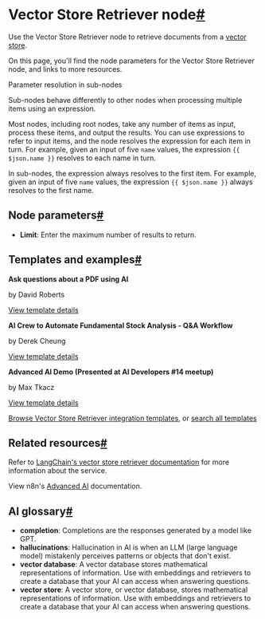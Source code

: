 [](https://github.com/n8n-io/n8n-docs/edit/main/docs/integrations/builtin/cluster-nodes/sub-nodes/n8n-nodes-langchain.retrievervectorstore.md "Edit this page")

# Vector Store Retriever node[#](#vector-store-retriever-node "Permanent link")

Use the Vector Store Retriever node to retrieve documents from a [vector store](../../../../../glossary/#ai-vector-store).

On this page, you'll find the node parameters for the Vector Store Retriever node, and links to more resources.

Parameter resolution in sub-nodes

Sub-nodes behave differently to other nodes when processing multiple items using an expression.

Most nodes, including root nodes, take any number of items as input, process these items, and output the results. You can use expressions to refer to input items, and the node resolves the expression for each item in turn. For example, given an input of five `name` values, the expression `{{ $json.name }}` resolves to each name in turn.

In sub-nodes, the expression always resolves to the first item. For example, given an input of five `name` values, the expression `{{ $json.name }}` always resolves to the first name.

## Node parameters[#](#node-parameters "Permanent link")

*   **Limit**: Enter the maximum number of results to return.

## Templates and examples[#](#templates-and-examples "Permanent link")

**Ask questions about a PDF using AI**

by David Roberts

[View template details](https://n8n.io/workflows/1960-ask-questions-about-a-pdf-using-ai/)

**AI Crew to Automate Fundamental Stock Analysis - Q&A Workflow**

by Derek Cheung

[View template details](https://n8n.io/workflows/2183-ai-crew-to-automate-fundamental-stock-analysis-qanda-workflow/)

**Advanced AI Demo (Presented at AI Developers #14 meetup)**

by Max Tkacz

[View template details](https://n8n.io/workflows/2358-advanced-ai-demo-presented-at-ai-developers-14-meetup/)

[Browse Vector Store Retriever integration templates](https://n8n.io/integrations/vector-store-retriever/), or [search all templates](https://n8n.io/workflows/)

## Related resources[#](#related-resources "Permanent link")

Refer to [LangChain's vector store retriever documentation](https://js.langchain.com/docs/how_to/vectorstore_retriever/) for more information about the service.

View n8n's [Advanced AI](../../../../../advanced-ai/) documentation.

## AI glossary[#](#ai-glossary "Permanent link")

*   **completion**: Completions are the responses generated by a model like GPT.
*   **hallucinations**: Hallucination in AI is when an LLM (large language model) mistakenly perceives patterns or objects that don't exist.
*   **vector database**: A vector database stores mathematical representations of information. Use with embeddings and retrievers to create a database that your AI can access when answering questions.
*   **vector store**: A vector store, or vector database, stores mathematical representations of information. Use with embeddings and retrievers to create a database that your AI can access when answering questions.